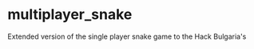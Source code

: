 multiplayer_snake
=================

Extended version of the single player snake game to the Hack Bulgaria's 
